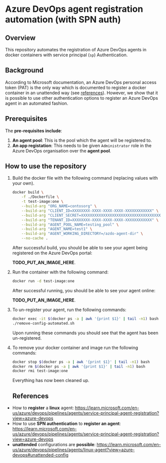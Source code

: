 # Azure DevOps agent registration automation (with SPN auth)

## Overview

This repository automates the registration of Azure DevOps agents in docker containers with service principal (`sp`) Authentication.

## Background

According to Microsoft documentation, an Azure DevOps personal access token (PAT) is the only way which is documented to register a docker container in an unattended way (see <a href=#references>references</a>). However, we show that it is possible to use other authentication options to register an Azure DevOps agent in an automated fashion.

## Prerequisites

The **pre-requisites include**:

1. **An agent pool**: This is the pool which the agent will be registered to.
1. **An app registation**: This needs to be given `Administrator` role in the Azure DevOps organisation over the **agent pool**.

## How to use the repository

1. Build the docker file with the following command (replacing values with your own).

   ```bash
   docker build \
       -f ./Dockerfile \
       -t test-image:one \
       --build-arg "ORG_NAME=contosorg" \
       --build-arg "CLIENT_ID=XXXXXXXX-XXXX-XXXX-XXXX-XXXXXXXXXXXX" \
       --build-arg "CLIENT_SECRET=XXXXXXXXXXXXXXXXXXXXXXXXXXXXXXXXXXXXXXXX" \
       --build-arg "TENANT_ID=XXXXXXXX-XXXX-XXXX-XXXX-XXXXXXXXXXXX" \
       --build-arg "AGENT_POOL_NAME=testing_pool" \
       --build-arg "AGENT_NAME=test1" \
       --build-arg "AGENT_WORKING_DIRECTORY=/azdo-agent-dir" \
       --no-cache .
   ```

   After successful build, you should be able to see your agent being registered on the Azure DevOps portal:

   **TODO_PUT_AN_IMAGE_HERE**.

1. Run the container with the following command:

   ```bash
   docker run -d test-image:one
   ```

   After successful running, you should be able to see your agent online:

   **TODO_PUT_AN_IMAGE_HERE**.

1. To un-register your agent, run the following commands:

   ```bash
   docker exec -it $(docker ps -a | awk '{print $1}' | tail -n1) bash
   ./remove-config-automated.sh
   ```

   Upon running these commands you should see that the agent has been un-registered.

1. To remove your docker container and image run the following commands:

   ```bash
   docker stop $(docker ps -a | awk '{print $1}' | tail -n1) bash
   docker rm $(docker ps -a | awk '{print $1}' | tail -n1) bash
   docker rmi test-image:one
   ```

   Everything has now been cleaned up.
   <h2 id="references">References</h2>

- How to **register** a **linux** agent: https://learn.microsoft.com/en-us/azure/devops/pipelines/agents/service-principal-agent-registration?view=azure-devops
- How to use **SPN authentication** to **register an agent**: https://learn.microsoft.com/en-us/azure/devops/pipelines/agents/service-principal-agent-registration?view=azure-devops
- **unattended** configurations are **possible**: https://learn.microsoft.com/en-us/azure/devops/pipelines/agents/linux-agent?view=azure-devops#unattended-config
